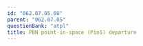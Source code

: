 ```yaml
---
id: "062.07.05.08"
parent: "062.07.05"
questionBank: "atpl"
title: PBN point-in-space (PinS) departure
---
```

